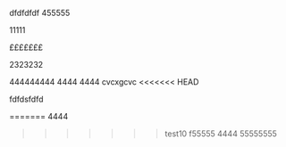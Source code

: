dfdfdfdf
455555

11111

£££££££

2323232


444444444
4444
4444
cvcxgcvc
<<<<<<< HEAD



fdfdsfdfd

=======
4444
>>>>>>> test10
f55555
4444
55555555

